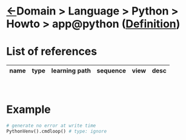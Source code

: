 <head><link rel="stylesheet" href="../../../../md.css"/><script src="../../../../md.js"></script></head>

[//]: #(Reference)
[Repo_Readme]:   ../list/object_list.md
[Item_Whatis]:   ../whatis/app_whatis.md


# [&larr;][Repo_Readme]Domain > Language > Python > Howto > app@python ([Definition][Item_Whatis])

# List of references
|name|type|learning path|sequence|view|desc|
|-|-|-|-|-|-|
<br>

# Example
```python
# generate no error at write time
PythonVenv().cmdloop() # type: ignore
```
